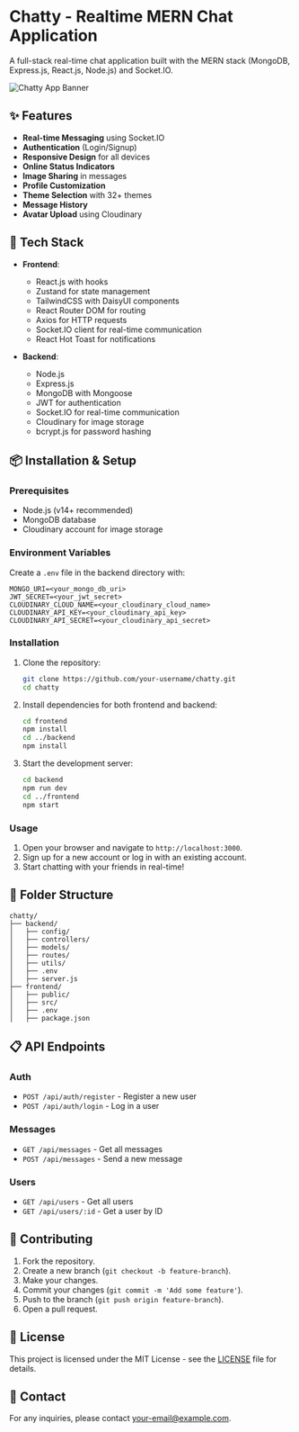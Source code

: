 # Chatty - Realtime MERN Chat Application

A full-stack real-time chat application built with the MERN stack (MongoDB, Express.js, React.js, Node.js) and Socket.IO.

![Chatty App Banner](https://i.imgur.com/placeholder-image.jpg)

## ✨ Features

- **Real-time Messaging** using Socket.IO
- **Authentication** (Login/Signup)
- **Responsive Design** for all devices
- **Online Status Indicators**
- **Image Sharing** in messages
- **Profile Customization**
- **Theme Selection** with 32+ themes
- **Message History**
- **Avatar Upload** using Cloudinary

## 🚀 Tech Stack

- **Frontend**:

  - React.js with hooks
  - Zustand for state management
  - TailwindCSS with DaisyUI components
  - React Router DOM for routing
  - Axios for HTTP requests
  - Socket.IO client for real-time communication
  - React Hot Toast for notifications

- **Backend**:
  - Node.js
  - Express.js
  - MongoDB with Mongoose
  - JWT for authentication
  - Socket.IO for real-time communication
  - Cloudinary for image storage
  - bcrypt.js for password hashing

## 📦 Installation & Setup

### Prerequisites

- Node.js (v14+ recommended)
- MongoDB database
- Cloudinary account for image storage

### Environment Variables

Create a `.env` file in the backend directory with:

```
MONGO_URI=<your_mongo_db_uri>
JWT_SECRET=<your_jwt_secret>
CLOUDINARY_CLOUD_NAME=<your_cloudinary_cloud_name>
CLOUDINARY_API_KEY=<your_cloudinary_api_key>
CLOUDINARY_API_SECRET=<your_cloudinary_api_secret>
```

### Installation

1. Clone the repository:

   ```sh
   git clone https://github.com/your-username/chatty.git
   cd chatty
   ```

2. Install dependencies for both frontend and backend:

   ```sh
   cd frontend
   npm install
   cd ../backend
   npm install
   ```

3. Start the development server:
   ```sh
   cd backend
   npm run dev
   cd ../frontend
   npm start
   ```

### Usage

1. Open your browser and navigate to `http://localhost:3000`.
2. Sign up for a new account or log in with an existing account.
3. Start chatting with your friends in real-time!

## 📂 Folder Structure

```
chatty/
├── backend/
│   ├── config/
│   ├── controllers/
│   ├── models/
│   ├── routes/
│   ├── utils/
│   ├── .env
│   ├── server.js
├── frontend/
│   ├── public/
│   ├── src/
│   ├── .env
│   ├── package.json
```

## 📋 API Endpoints

### Auth

- `POST /api/auth/register` - Register a new user
- `POST /api/auth/login` - Log in a user

### Messages

- `GET /api/messages` - Get all messages
- `POST /api/messages` - Send a new message

### Users

- `GET /api/users` - Get all users
- `GET /api/users/:id` - Get a user by ID

## 🤝 Contributing

1. Fork the repository.
2. Create a new branch (`git checkout -b feature-branch`).
3. Make your changes.
4. Commit your changes (`git commit -m 'Add some feature'`).
5. Push to the branch (`git push origin feature-branch`).
6. Open a pull request.

## 📄 License

This project is licensed under the MIT License - see the [LICENSE](LICENSE) file for details.

## 📧 Contact

For any inquiries, please contact [your-email@example.com](mailto:your-email@example.com).
